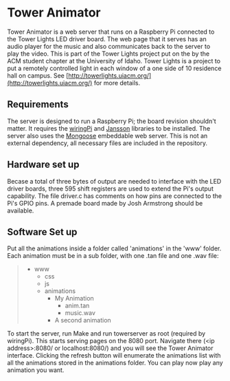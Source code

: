 Tower Animator
=============

Tower Animator is a web server that runs on a Raspberry Pi connected to the Tower Lights LED driver board. The web page
that it serves has an audio player for the music and also communicates back to the server to play the video. This is 
part of the Tower Lights project put on the by the ACM student chapter at the University of Idaho. Tower Lights is a
project to put a remotely controlled light in each window of a one side of 10 residence hall on campus. See 
[http://towerlights.uiacm.org/](http://towerlights.uiacm.org/) for more details. 

Requirements
------------

The server is designed to run a Raspberry Pi; the board revision shouldn't matter. It requires the 
[wiringPi](https://projects.drogon.net/raspberry-pi/wiringpi/) and [Jansson](http://www.digip.org/jansson/) libraries
to be installed. The server also uses the [Mongoose](https://github.com/valenok/mongoose) embeddable web server. This is not
an external dependency, all necessary files are included in the repository. 

Hardware set up
---------------

Becase a total of three bytes of output are needed to interface with the LED driver boards, three 595 shift
registers are used to extend the Pi's output capability. The file driver.c has comments on how pins are connected
to the Pi's GPIO pins. A premade board made by Josh Armstrong should be available. 

Software Set up
---------------

Put all the animations inside a folder called 'animations' in the 'www' folder. Each animation must be in a sub folder,
with one .tan file and one .wav file:

> - www
>   + css
>   + js
>   - animations
>      - My Animation
>          + anim.tan
>          + music.wav
>      + A second animation

To start the server, run Make and run towerserver as root (required by wiringPi). This starts serving pages on the 8080
port. Navigate there (\<ip address\>:8080/ or localhost:8080/) and you will see the Tower Animator interface. Clicking the
refresh button will enumerate the animations list with all the animations stored in the animations folder. You can play
now play any animation you want. 
